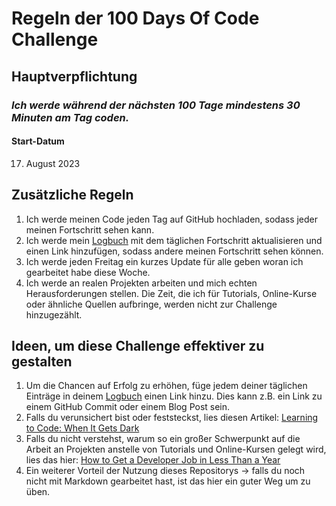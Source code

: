 # Regeln der 100 Days Of Code Challenge

## Hauptverpflichtung
### *Ich werde während der nächsten 100 Tage mindestens 30 Minuten am Tag coden.*

#### Start-Datum
17. August 2023

## Zusätzliche Regeln
1. Ich werde meinen Code jeden Tag auf GitHub hochladen, sodass jeder meinen Fortschritt sehen kann.
2. Ich werde mein [Logbuch](log.md) mit dem täglichen Fortschritt aktualisieren und einen Link hinzufügen, sodass andere meinen Fortschritt sehen können.
3. Ich werde jeden Freitag ein kurzes Update für alle geben woran ich gearbeitet habe diese Woche.
4. Ich werde an realen Projekten arbeiten und mich echten Herausforderungen stellen. Die Zeit, die ich für Tutorials, Online-Kurse oder ähnliche Quellen aufbringe, werden nicht zur Challenge hinzugezählt. 

## Ideen, um diese Challenge effektiver zu gestalten
1. Um die Chancen auf Erfolg zu erhöhen, füge jedem deiner täglichen Einträge in deinem [Logbuch](log.md) einen Link hinzu. Dies kann z.B. ein Link zu einem GitHub Commit oder einem Blog Post sein.
2. Falls du verunsichert bist oder feststeckst, lies diesen Artikel: [Learning to Code: When It Gets Dark](https://www.freecodecamp.org/news/learning-to-code-when-it-gets-dark-e485edfb58fd)
3. Falls du nicht verstehst, warum so ein großer Schwerpunkt auf die Arbeit an Projekten anstelle von Tutorials und Online-Kursen gelegt wird, lies das hier: [How to Get a Developer Job in Less Than a Year](https://www.freecodecamp.org/news/how-to-get-a-developer-job-in-less-than-a-year-c27bbfe71645)
4. Ein weiterer Vorteil der Nutzung dieses Repositorys -> falls du noch nicht mit Markdown gearbeitet hast, ist das hier ein guter Weg um zu üben.
